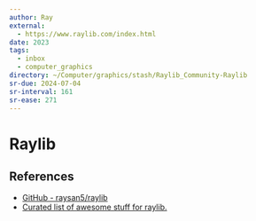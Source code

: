 ```yaml
---
author: Ray
external:
  - https://www.raylib.com/index.html
date: 2023
tags:
  - inbox
  - computer_graphics
directory: ~/Computer/graphics/stash/Raylib_Community-Raylib
sr-due: 2024-07-04
sr-interval: 161
sr-ease: 271
---
```


# Raylib

## References

- [GitHub - raysan5/raylib](https://github.com/raysan5/raylib)
- [Curated list of awesome stuff for raylib.](https://github.com/Rabios/awesome-raylib)
